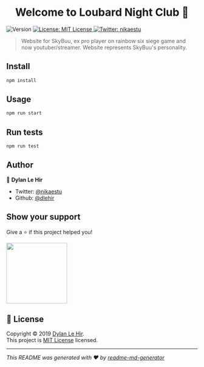 <h1 align="center">Welcome to Loubard Night Club 👋</h1>
<p>
  <img alt="Version" src="https://img.shields.io/badge/version-1.0.0-blue.svg?cacheSeconds=2592000" />
  <a href="https://choosealicense.com/licenses/mit/">
    <img alt="License: MIT License" src="https://img.shields.io/badge/License-MIT License-yellow.svg" target="_blank" />
  </a>
  <a href="https://twitter.com/nikaestu">
    <img alt="Twitter: nikaestu" src="https://img.shields.io/twitter/follow/nikaestu.svg?style=social" target="_blank" />
  </a>
</p>

> Website for SkyBuu, ex pro player on rainbow six siege game and now youtuber/streamer. Website represents SkyBuu's personality.

## Install

```sh
npm install
```

## Usage

```sh
npm run start
```

## Run tests

```sh
npm run test
```

## Author

👤 **Dylan Le Hir**

* Twitter: [@nikaestu](https://twitter.com/nikaestu)
* Github: [@dlehir](https://github.com/dlehir)

## Show your support

Give a ⭐️ if this project helped you!

<a href="https://www.patreon.com/SkyBuu">
  <img src="https://c5.patreon.com/external/logo/become_a_patron_button@2x.png" width="160">
</a>

## 📝 License

Copyright © 2019 [Dylan Le Hir](https://github.com/dlehir).<br />
This project is [MIT License](https://choosealicense.com/licenses/mit/) licensed.

***
_This README was generated with ❤️ by [readme-md-generator](https://github.com/kefranabg/readme-md-generator)_